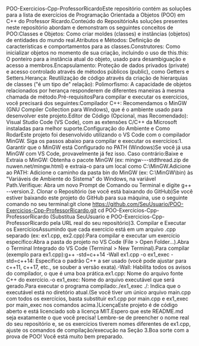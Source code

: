 POO-Exercicios-Cpp-ProfessorRicardoEste repositório contém as soluções para a lista de exercícios de Programação Orientada a Objetos (POO) em C++ do Professor Ricardo.Conteúdo do RepositórioAs soluções presentes neste repositório abordam e demonstram os seguintes conceitos de POO:Classes e Objetos: Como criar moldes (classes) e instâncias (objetos) de entidades do mundo real.Atributos e Métodos: Definição de características e comportamentos para as classes.Construtores: Como inicializar objetos no momento de sua criação, incluindo o uso de this.this: O ponteiro para a instância atual do objeto, usado para desambiguação e acesso a membros.Encapsulamento: Proteção de dados privados (private) e acesso controlado através de métodos públicos (public), como Getters e Setters.Herança: Reutilização de código através da criação de hierarquias de classes ("é um tipo de" relação): Polimorfismo: A capacidade de objetos relacionados por herança responderem de diferentes maneiras à mesma chamada de método.Pré-requisitosPara compilar e executar os exercícios, você precisará dos seguintes:Compilador C++: Recomendamos o MinGW (GNU Compiler Collection para Windows), que é o ambiente usado para desenvolver este projeto.Editor de Código (Opcional, mas Recomendado): Visual Studio Code (VS Code), com as extensões C/C++ da Microsoft instaladas para melhor suporte.Configuração do Ambiente e Como RodarEste projeto foi desenvolvido utilizando o VS Code com o compilador MinGW. Siga os passos abaixo para compilar e executar os exercícios:1. Garantir que o MinGW está Configurado no PATH (Windows)Se você já usa MinGW com VS Code, provavelmente já fez isso. Caso contrário:Baixe e Extraia o MinGW: Obtenha o pacote MinGW (ex: mingw-*-*-stdthread.zip de nuwen.net/mingw.html) e extraia-o para um local como C:\MinGW.Adicione ao PATH: Adicione o caminho da pasta bin do MinGW (ex: C:\MinGW\bin) às "Variáveis de Ambiente do Sistema" do Windows, na variável Path.Verifique: Abra um novo Prompt de Comando ou Terminal e digite g++ --version.2. Clonar o Repositório (se você está baixando do GitHub)Se você estiver baixando este projeto do GitHub para sua máquina, use o seguinte comando no seu terminal:git clone https://github.com/SeuUsuario/POO-Exercicios-Cpp-ProfessorRicardo.git
cd POO-Exercicios-Cpp-ProfessorRicardo
(Substitua SeuUsuario e POO-Exercicios-Cpp-ProfessorRicardo pela URL real do seu repositório)3. Compilar e Executar os ExercíciosAssumindo que cada exercício está em um arquivo .cpp separado (ex: ex1.cpp, ex2.cpp):Para compilar e executar um exercício específico:Abra a pasta do projeto no VS Code (File > Open Folder...).Abra o Terminal Integrado do VS Code (Terminal > New Terminal).Para compilar (exemplo para ex1.cpp):g++ -std=c++14 -Wall ex1.cpp -o ex1_exec
-std=c++14: Especifica o padrão C++ a ser usado (você pode ajustar para c++11, c++17, etc., se souber a versão exata).-Wall: Habilita todos os avisos do compilador, o que é uma boa prática.ex1.cpp: Nome do arquivo fonte C++ do exercício.-o ex1_exec: Nome do arquivo executável que será gerado.Para executar o programa compilado:./ex1_exec
./: Indica que o executável está no diretório atual.(Se você tiver um único arquivo main.cpp com todos os exercícios, basta substituir ex1.cpp por main.cpp e ex1_exec por main_exec nos comandos acima.)LicençaEste projeto é de código aberto e está licenciado sob a licença MIT.Espero que este README.md seja exatamente o que você precisa! Lembre-se de preencher o nome real do seu repositório e, se os exercícios tiverem nomes diferentes de ex1.cpp, ajuste os comandos de compilação/execução na Seção 3.Boa sorte com a prova de POO! Você está muito bem preparado.
